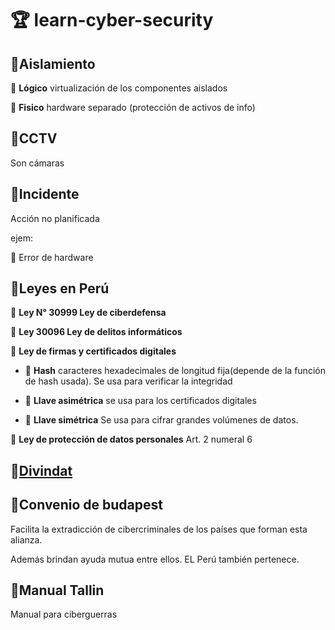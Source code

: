 #  🏆 learn-cyber-security

## 💎Aislamiento

🦜 **Lógico** virtualización de los componentes aislados

🦜 **Fisico** hardware separado (protección de activos de info)

## 💎CCTV

Son cámaras

## 💎Incidente

Acción no planificada

ejem:

🦜 Error de hardware

## 💎Leyes en Perú

🦜 **Ley N° 30999 Ley de ciberdefensa**

🦜 **Ley 30096 Ley de delitos informáticos**

🦜 **Ley de firmas y certificados digitales**
    
 - 🚀 **Hash** caracteres hexadecimales de longitud fija(depende de la función de hash usada). Se usa para verificar la integridad
   
 - 🚀 **Llave asimétrica** se usa para los certificados digitales
   
   
 - 🚀 **Llave simétrica** Se usa para cifrar grandes volúmenes de datos.
   
 🦜 **Ley de protección de datos personales** Art. 2 numeral 6
 
 ## 💎[Divindat](https://www.mininter.gob.pe/content/ciberpolic%C3%AD-contra-delitos-inform%C3%A1ticos)
 
 ## 💎Convenio de budapest
 
 Facilita la extradicción de cibercriminales de los países que forman esta alianza.
 
 Además brindan ayuda mutua entre ellos. EL Perú también pertenece.
 
 ## 💎Manual Tallin
 
 Manual para ciberguerras
 
